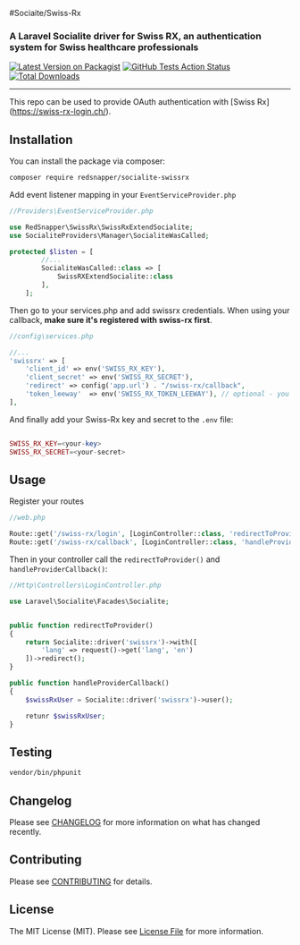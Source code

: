 #Sociaite/Swiss-Rx
### A Laravel Socialite driver for Swiss RX, an authentication system for Swiss healthcare professionals


[![Latest Version on Packagist](https://img.shields.io/packagist/v/vendor_slug/package_slug.svg?style=flat-square)](https://packagist.org/packages/redsnapper/socialite-swissrx)
[![GitHub Tests Action Status](https://github.com/redsnapper/socialite-swiss-rx/workflows/run-tests/badge.svg)](https://github.com/redsnapper/socialite-swiss-rx/actions)
[![Total Downloads](https://img.shields.io/packagist/dt/redsnapper/socialite-swissrx.svg?style=flat-square)](https://packagist.org/packages/redsnapper/socialite-swissrx)

---
This repo can be used to provide OAuth authentication with [Swiss Rx] (https://swiss-rx-login.ch/).

## Installation

You can install the package via composer:

```bash
composer require redsnapper/socialite-swissrx
```

Add event listener mapping in your `EventServiceProvider.php`

```php
//Providers\EventServiceProvider.php

use RedSnapper\SwissRx\SwissRxExtendSocialite;
use SocialiteProviders\Manager\SocialiteWasCalled;

protected $listen = [
        //...
        SocialiteWasCalled::class => [
            SwissRXExtendSocialite::class
        ],
    ];
```

Then go to your services.php and add swissrx credentials. When using your callback, **make sure it's registered with swiss-rx first**.
```php
//config\services.php

//...
'swissrx' => [
    'client_id' => env('SWISS_RX_KEY'),
    'client_secret' => env('SWISS_RX_SECRET'),
    'redirect' => config('app.url') . "/swiss-rx/callback",
    'token_leeway'  => env('SWISS_RX_TOKEN_LEEWAY'), // optional - you can use this if you are getting 'Cannot handle token prior to...' exceptions
],
```

And finally add your Swiss-Rx key and secret to the `.env` file:
```php

SWISS_RX_KEY=<your-key>
SWISS_RX_SECRET=<your-secret>
```

## Usage

Register your routes
```php
//web.php

Route::get('/swiss-rx/login', [LoginController::class, 'redirectToProvider'])->name('login');
Route::get('/swiss-rx/callback', [LoginController::class, 'handleProviderCallback'])->name('login.callback');
```

Then in your controller call the `redirectToProvider()` and `handleProviderCallback()`:
```php
//Http\Controllers\LoginController.php

use Laravel\Socialite\Facades\Socialite;


public function redirectToProvider()
{
    return Socialite::driver('swissrx')->with([
        'lang' => request()->get('lang', 'en')
    ])->redirect();
}

public function handleProviderCallback()
{
    $swissRxUser = Socialite::driver('swissrx')->user();

    retunr $swissRxUser;
}

```

## Testing

```bash
vendor/bin/phpunit
```

## Changelog

Please see [CHANGELOG](https://github.com/RedSnapper/socialite-swiss-rx/blob/main/CHANGELOG.MD) for more information on what has changed recently.

## Contributing

Please see [CONTRIBUTING](https://github.com/RedSnapper/socialite-swiss-rx/blob/main/.github/workflows/CONTRIBUTING.MD) for details.

## License

The MIT License (MIT). Please see [License File](https://github.com/RedSnapper/socialite-swiss-rx/blob/main/LICENCE.MD) for more information.
